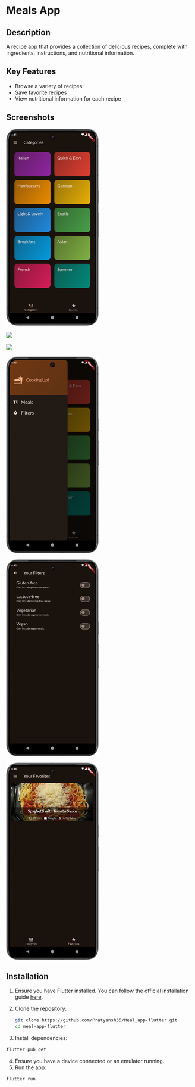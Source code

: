# Meals App

## Description
A recipe app that provides a collection of delicious recipes, complete with ingredients, instructions, and nutritional information.

## Key Features

- Browse a variety of recipes
- Save favorite recipes
- View nutritional information for each recipe

## Screenshots

<img width="250" 
src="https://raw.githubusercontent.com/Pratyansh35/Meal_app-flutter/main/assets/1st.png">


<img width="250" 
src="https://raw.githubusercontent.com/Pratyansh35/Meal_app-flutter/main/assets/2nd.png">

<img width="250" 
src="https://raw.githubusercontent.com/Pratyansh35/Meal_app-flutter/main/assets/3rd.png">

<img width="250"
 src="https://raw.githubusercontent.com/Pratyansh35/Meal_app-flutter/main/assets/4th.png">

<img width="250"
 src="https://raw.githubusercontent.com/Pratyansh35/Meal_app-flutter/main/assets/5th.png">

<img width="250" 
src="https://raw.githubusercontent.com/Pratyansh35/Meal_app-flutter/main/assets/6th.png">

## Installation

1. Ensure you have Flutter installed. You can follow the official installation guide [here](https://flutter.dev/docs/get-started/install).

2. Clone the repository:

   ```sh
   git clone https://github.com/Pratyansh35/Meal_app-flutter.git
   cd meal-app-flutter
   ```
3. Install dependencies:

  ```sh
  flutter pub get
  ```

4. Ensure you have a device connected or an emulator running.
5. Run the app:

  ```sh
  flutter run
  ```


